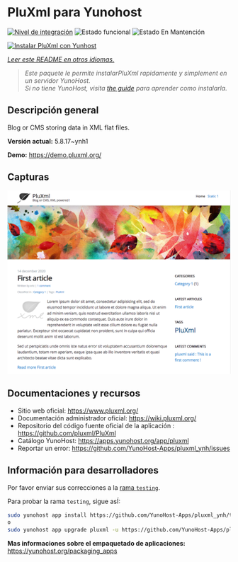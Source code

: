 <!--
Este archivo README esta generado automaticamente<https://github.com/YunoHost/apps/tree/master/tools/readme_generator>
No se debe editar a mano.
-->

# PluXml para Yunohost

[![Nivel de integración](https://apps.yunohost.org/badge/integration/pluxml)](https://ci-apps.yunohost.org/ci/apps/pluxml/)
![Estado funcional](https://apps.yunohost.org/badge/state/pluxml)
![Estado En Mantención](https://apps.yunohost.org/badge/maintained/pluxml)

[![Instalar PluXml con Yunhost](https://install-app.yunohost.org/install-with-yunohost.svg)](https://install-app.yunohost.org/?app=pluxml)

*[Leer este README en otros idiomas.](./ALL_README.md)*

> *Este paquete le permite instalarPluXml rapidamente y simplement en un servidor YunoHost.*  
> *Si no tiene YunoHost, visita [the guide](https://yunohost.org/install) para aprender como instalarla.*

## Descripción general

Blog or CMS storing data in XML flat files.


**Versión actual:** 5.8.17~ynh1

**Demo:** <https://demo.pluxml.org/>

## Capturas

![Captura de PluXml](./doc/screenshots/screenshot.png)

## Documentaciones y recursos

- Sitio web oficial: <https://www.pluxml.org/>
- Documentación administrador oficial: <https://wiki.pluxml.org/>
- Repositorio del código fuente oficial de la aplicación : <https://github.com/pluxml/PluXml>
- Catálogo YunoHost: <https://apps.yunohost.org/app/pluxml>
- Reportar un error: <https://github.com/YunoHost-Apps/pluxml_ynh/issues>

## Información para desarrolladores

Por favor enviar sus correcciones a la [rama `testing`](https://github.com/YunoHost-Apps/pluxml_ynh/tree/testing).

Para probar la rama `testing`, sigue asÍ:

```bash
sudo yunohost app install https://github.com/YunoHost-Apps/pluxml_ynh/tree/testing --debug
o
sudo yunohost app upgrade pluxml -u https://github.com/YunoHost-Apps/pluxml_ynh/tree/testing --debug
```

**Mas informaciones sobre el empaquetado de aplicaciones:** <https://yunohost.org/packaging_apps>
